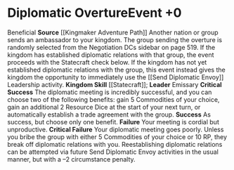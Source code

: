 ﻿---
id: '8'
level: '0'
name: Diplomatic Overture
rarity: Common
skill:
- '[[DATABASE/skill/Statecraft|Statecraft]]'
source: '[[DATABASE/source/Kingmaker Adventure Path|Kingmaker Adventure Path]]'
trait:
- '[[DATABASE/trait/Beneficial|Beneficial]]'
type: Kingdom Event

---
# Diplomatic Overture<span class="item-type">Event +0</span>

<span class="item-trait">Beneficial</span>
**Source** [[Kingmaker Adventure Path]]
Another nation or group sends an ambassador to your kingdom. The group sending the overture is randomly selected from the Negotiation DCs sidebar on page 519. If the kingdom has established diplomatic relations with that group, the event proceeds with the Statecraft check below. If the kingdom has not yet established diplomatic relations with the group, this event instead gives the kingdom the opportunity to immediately use the [[Send Diplomatic Envoy]] Leadership activity.
**Kingdom Skill** [[Statecraft]]; **Leader** Emissary
**Critical Success** The diplomatic meeting is incredibly successful, and you can choose two of the following benefits: gain 5 Commodities of your choice, gain an additional 2 Resource Dice at the start of your next turn, or automatically establish a trade agreement with the group.
**Success** As success, but choose only one benefit.
**Failure** Your meeting is cordial but unproductive.
**Critical Failure** Your diplomatic meeting goes poorly. Unless you bribe the group with either 5 Commodities of your choice or 10 RP, they break off diplomatic relations with you. Reestablishing diplomatic relations can be attempted via future Send Diplomatic Envoy activities in the usual manner, but with a –2 circumstance penalty.